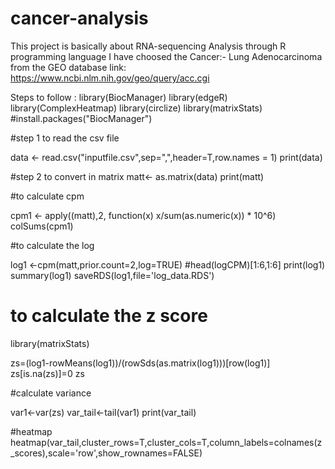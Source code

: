 # cancer-analysis
This project is basically about RNA-sequencing Analysis through R programming language 
I have choosed the Cancer:- Lung Adenocarcinoma from the GEO database 
link:
https://www.ncbi.nlm.nih.gov/geo/query/acc.cgi

Steps to follow :
library(BiocManager)
library(edgeR)
library(ComplexHeatmap)
library(circlize)
library(matrixStats)
#install.packages("BiocManager")

#step 1 to read the csv file

data <- read.csv("inputfile.csv",sep=",",header=T,row.names = 1)
print(data)

#step 2 to convert in matrix
matt<- as.matrix(data)
print(matt)

#to calculate cpm

cpm1 <- apply((matt),2, function(x) x/sum(as.numeric(x)) * 10^6)
colSums(cpm1)

#to calculate the  log 

log1 <-cpm(matt,prior.count=2,log=TRUE)
#head(logCPM)[1:6,1:6]
print(log1)
summary(log1)
saveRDS(log1,file='log_data.RDS')
# to calculate the z score
library(matrixStats)

zs=(log1-rowMeans(log1))/(rowSds(as.matrix(log1)))[row(log1)]
zs[is.na(zs)]=0
zs


#calculate variance

var1<-var(zs)
var_tail<-tail(var1)
print(var_tail)


#heatmap
heatmap(var_tail,cluster_rows=T,cluster_cols=T,column_labels=colnames(z_scores),scale='row',show_rownames=FALSE)
